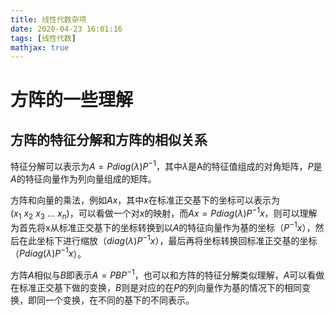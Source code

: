 ```yaml
---
title: 线性代数杂项
date: 2020-04-23 16:01:16
tags: [线性代数]
mathjax: true
---
```


# 方阵的一些理解

## 方阵的特征分解和方阵的相似关系

特征分解可以表示为$A = Pdiag(\lambda)P^{-1}$，其中$\lambda$是A的特征值组成的对角矩阵，$P$是$A$的特征向量作为列向量组成的矩阵。

方阵和向量的乘法，例如$Ax$，其中$x$在标准正交基下的坐标可以表示为$(x_1\ x_2\ x_3\ ...\ x_n)$，可以看做一个对$x$的映射，而$Ax = Pdiag(\lambda)P^{-1}x$，则可以理解为首先将x从标准正交基下的坐标转换到以$A$的特征向量作为基的坐标（$P^{-1}x$），然后在此坐标下进行缩放（$diag(\lambda)P^{-1}x$），最后再将坐标转换回标准正交基的坐标（$Pdiag(\lambda)P^{-1}x$）。

方阵$A$相似与$B$即表示$A=PBP^{-1}$，也可以和方阵的特征分解类似理解，$A$可以看做在标准正交基下做的变换，$B$则是对应的在$P$的列向量作为基的情况下的相同变换，即同一个变换，在不同的基下的不同表示。